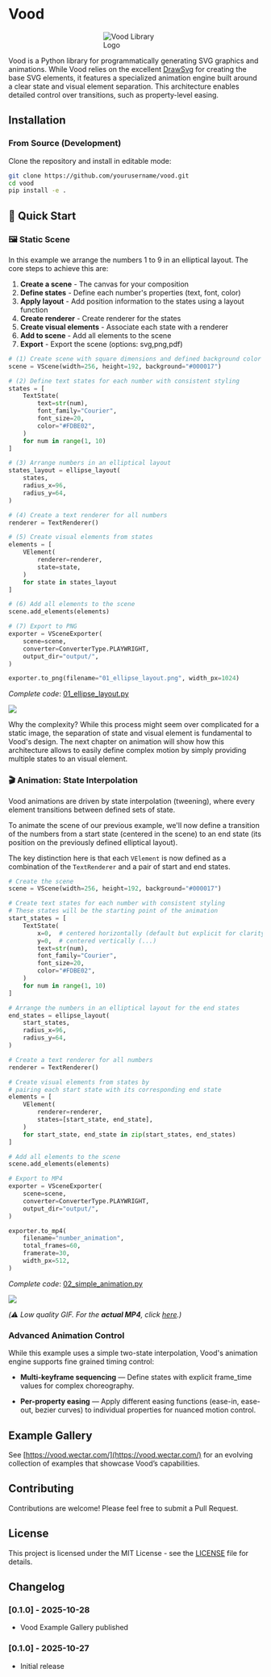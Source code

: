 # Vood

<img src="docs/images/logo-128.svg"
     alt="Vood Library Logo"
     style="max-width: 128px; display: block; margin: 10px auto;" />

Vood is a Python library for programmatically generating SVG graphics and animations. While Vood relies on the excellent [DrawSvg](https://github.com/cduck/drawsvg) for creating the base SVG elements, it features a specialized animation engine built around a clear state and visual element separation. This architecture enables detailed control over transitions, such as property-level easing.

## Installation

### From Source (Development)

Clone the repository and install in editable mode:

```bash
git clone https://github.com/yourusername/vood.git
cd vood
pip install -e .
```

## 🚀 Quick Start

### 🖼️ Static Scene

In this example we arrange the numbers 1 to 9 in an elliptical layout. The core steps to achieve this are:

1. **Create a scene** - The canvas for your composition
2. **Define states** - Define each number's properties (text, font, color)
3. **Apply layout** - Add position information to the states using a layout function
4. **Create renderer** - Create renderer for the states
5. **Create visual elements** - Associate each state with a renderer
6. **Add to scene** - Add all elements to the scene
7. **Export** - Export the scene (options: svg,png,pdf)

```python
# (1) Create scene with square dimensions and defined background color
scene = VScene(width=256, height=192, background="#000017")

# (2) Define text states for each number with consistent styling
states = [
    TextState(
        text=str(num),
        font_family="Courier",
        font_size=20,
        color="#FDBE02",
    )
    for num in range(1, 10)
]

# (3) Arrange numbers in an elliptical layout
states_layout = ellipse_layout(
    states,
    radius_x=96,
    radius_y=64,
)

# (4) Create a text renderer for all numbers
renderer = TextRenderer()

# (5) Create visual elements from states
elements = [
    VElement(
        renderer=renderer,
        state=state,
    )
    for state in states_layout
]

# (6) Add all elements to the scene
scene.add_elements(elements)

# (7) Export to PNG 
exporter = VSceneExporter(
    scene=scene,
    converter=ConverterType.PLAYWRIGHT,
    output_dir="output/",
)

exporter.to_png(filename="01_ellipse_layout.png", width_px=1024)
```

*Complete code*: [01_ellipse_layout.py](./examples/01_ellipse_layout.py)

![](docs/images/01_ellipse_layout.png)

Why the complexity? While this process might seem over complicated for a static image, the separation of state and visual element is fundamental to Vood's design. The next chapter on animation will show how this architecture allows to easily define complex motion by simply providing multiple states to an visual element.

### 🎬 Animation: State Interpolation

Vood animations are driven by state interpolation (tweening), where every element transitions between defined sets of state.

To animate the scene of our previous example, we'll now define a transition of the numbers from a start state (centered in the scene) to an end state (its position on the previously defined elliptical layout).

The key distinction here is that each `VElement` is now defined as a combination of the `TextRenderer` and a pair of start and end states.

```python
# Create the scene 
scene = VScene(width=256, height=192, background="#000017")

# Create text states for each number with consistent styling
# These states will be the starting point of the animation
start_states = [
    TextState(
        x=0,  # centered horizontally (default but explicit for clarity)
        y=0,  # centered vertically (...)
        text=str(num),
        font_family="Courier",
        font_size=20,
        color="#FDBE02",
    )
    for num in range(1, 10)
]

# Arrange the numbers in an elliptical layout for the end states
end_states = ellipse_layout(
    start_states,
    radius_x=96,
    radius_y=64,
)

# Create a text renderer for all numbers
renderer = TextRenderer()

# Create visual elements from states by
# pairing each start state with its corresponding end state
elements = [
    VElement(
        renderer=renderer,
        states=[start_state, end_state],
    )
    for start_state, end_state in zip(start_states, end_states)
]

# Add all elements to the scene
scene.add_elements(elements)

# Export to MP4 
exporter = VSceneExporter(
    scene=scene,
    converter=ConverterType.PLAYWRIGHT,
    output_dir="output/",
)

exporter.to_mp4(
    filename="number_animation",
    total_frames=60,
    framerate=30,
    width_px=512,
)
```

*Complete code*: [02_simple_animation.py](./examples/02_simple_animation.py)

![](docs/videos/02_simple_animation.gif)

*(⚠️ Low quality GIF. For the **actual MP4**, click [here](docs/videos/02_simple_animation.mp4).)*

### Advanced Animation Control

While this example uses a simple two-state interpolation, Vood's animation engine supports fine grained timing control:

* **Multi-keyframe sequencing** — Define states with explicit frame_time values for complex choreography.

* **Per-property easing** — Apply different easing functions (ease-in, ease-out, bezier curves) to individual properties for nuanced motion control.

## Example Gallery

See [https://vood.wectar.com/](https://vood.wectar.com/) for an evolving collection of examples that showcase Vood’s capabilities.

## Contributing

Contributions are welcome! Please feel free to submit a Pull Request.

## License

This project is licensed under the MIT License - see the [LICENSE](LICENSE) file for details.

## Changelog

### [0.1.0] - 2025-10-28

* Vood Example Gallery published

### [0.1.0] - 2025-10-27

* Initial release
